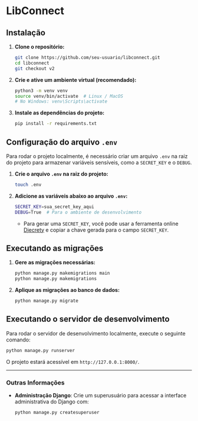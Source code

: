 # LibConnect

## Instalação

1. **Clone o repositório:**

   ```bash
   git clone https://github.com/seu-usuario/libconnect.git
   cd libconnect
   git checkout v2
   ```

2. **Crie e ative um ambiente virtual (recomendado):**

   ```bash
   python3 -m venv venv
   source venv/bin/activate  # Linux / MacOS
   # No Windows: venv\Scripts\activate
   ```

3. **Instale as dependências do projeto:**

   ```bash
   pip install -r requirements.txt
   ```

## Configuração do arquivo `.env`

Para rodar o projeto localmente, é necessário criar um arquivo `.env` na raiz do projeto para armazenar variáveis sensíveis, como a `SECRET_KEY` e o `DEBUG`.

1. **Crie o arquivo `.env` na raiz do projeto:**

   ```bash
   touch .env
   ```

2. **Adicione as variáveis abaixo ao arquivo `.env`:**

   ```bash
   SECRET_KEY=sua_secret_key_aqui
   DEBUG=True  # Para o ambiente de desenvolvimento
   ```

   - Para gerar uma `SECRET_KEY`, você pode usar a ferramenta online [Djecrety](https://djecrety.ir/) e copiar a chave gerada para o campo `SECRET_KEY`.

## Executando as migrações

1. **Gere as migrações necessárias:**

   ```bash
   python manage.py makemigrations main
   python manage.py makemigrations
   ```

2. **Aplique as migrações ao banco de dados:**

   ```bash
   python manage.py migrate
   ```

## Executando o servidor de desenvolvimento

Para rodar o servidor de desenvolvimento localmente, execute o seguinte comando:

```bash
python manage.py runserver
```

O projeto estará acessível em `http://127.0.0.1:8000/`.

---

### Outras Informações

- **Administração Django**: Crie um superusuário para acessar a interface administrativa do Django com:

  ```bash
  python manage.py createsuperuser
  ```
